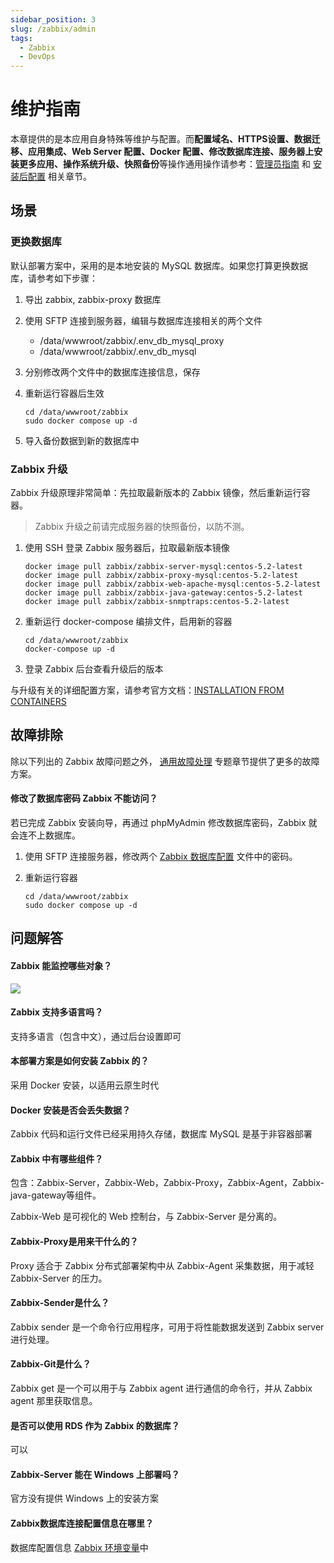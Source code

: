 ```yaml
---
sidebar_position: 3
slug: /zabbix/admin
tags:
  - Zabbix 
  - DevOps
---
```


# 维护指南

本章提供的是本应用自身特殊等维护与配置。而**配置域名、HTTPS设置、数据迁移、应用集成、Web Server 配置、Docker 配置、修改数据库连接、服务器上安装更多应用、操作系统升级、快照备份**等操作通用操作请参考：[管理员指南](../administrator) 和 [安装后配置](../install/setup/) 相关章节。

## 场景

### 更换数据库

默认部署方案中，采用的是本地安装的 MySQL 数据库。如果您打算更换数据库，请参考如下步骤：

1. 导出 zabbix, zabbix-proxy 数据库

2. 使用 SFTP 连接到服务器，编辑与数据库连接相关的两个文件

   * /data/wwwroot/zabbix/.env_db_mysql_proxy
   * /data/wwwroot/zabbix/.env_db_mysql

3. 分别修改两个文件中的数据库连接信息，保存

4. 重新运行容器后生效
   ```
   cd /data/wwwroot/zabbix
   sudo docker compose up -d
   ```

5. 导入备份数据到新的数据库中


### Zabbix 升级

Zabbix 升级原理非常简单：先拉取最新版本的 Zabbix 镜像，然后重新运行容器。

> Zabbix 升级之前请完成服务器的快照备份，以防不测。

1. 使用 SSH 登录 Zabbix 服务器后，拉取最新版本镜像
   ```
   docker image pull zabbix/zabbix-server-mysql:centos-5.2-latest 
   docker image pull zabbix/zabbix-proxy-mysql:centos-5.2-latest
   docker image pull zabbix/zabbix-web-apache-mysql:centos-5.2-latest
   docker image pull zabbix/zabbix-java-gateway:centos-5.2-latest
   docker image pull zabbix/zabbix-snmptraps:centos-5.2-latest
   ```
2. 重新运行 docker-compose 编排文件，启用新的容器
    ```
    cd /data/wwwroot/zabbix
    docker-compose up -d
    ```
3. 登录 Zabbix 后台查看升级后的版本

与升级有关的详细配置方案，请参考官方文档：[INSTALLATION FROM CONTAINERS](https://www.zabbix.com/documentation/5.0/manual/installation/containers)

## 故障排除

除以下列出的 Zabbix 故障问题之外， [通用故障处理](../troubleshoot) 专题章节提供了更多的故障方案。 

#### 修改了数据库密码 Zabbix 不能访问？

若已完成 Zabbix 安装向导，再通过 phpMyAdmin 修改数据库密码，Zabbix 就会连不上数据库。  

1. 使用 SFTP 连接服务器，修改两个 [Zabbix 数据库配置](../zabbix#path) 文件中的密码。  

2. 重新运行容器
   ```
   cd /data/wwwroot/zabbix
   sudo docker compose up -d
   ```

## 问题解答

#### Zabbix 能监控哪些对象？

![](https://libs.websoft9.com/Websoft9/DocsPicture/zh/zabbix/zabbix-structure-websoft9.png)

#### Zabbix 支持多语言吗？

支持多语言（包含中文），通过后台设置即可

#### 本部署方案是如何安装 Zabbix 的？

采用 Docker 安装，以适用云原生时代

#### Docker 安装是否会丢失数据？

Zabbix 代码和运行文件已经采用持久存储，数据库 MySQL 是基于非容器部署

#### Zabbix 中有哪些组件？

包含：Zabbix-Server，Zabbix-Web，Zabbix-Proxy，Zabbix-Agent，Zabbix-java-gateway等组件。  

Zabbix-Web 是可视化的 Web 控制台，与 Zabbix-Server 是分离的。

#### Zabbix-Proxy是用来干什么的？

Proxy 适合于 Zabbix 分布式部署架构中从 Zabbix-Agent 采集数据，用于减轻 Zabbix-Server 的压力。

#### Zabbix-Sender是什么？

Zabbix sender 是一个命令行应用程序，可用于将性能数据发送到 Zabbix server 进行处理。

#### Zabbix-Git是什么？

Zabbix get 是一个可以用于与 Zabbix agent 进行通信的命令行，并从 Zabbix agent 那里获取信息。

#### 是否可以使用 RDS 作为 Zabbix 的数据库？

可以

#### Zabbix-Server 能在 Windows 上部署吗？

官方没有提供 Windows 上的安装方案

#### Zabbix数据库连接配置信息在哪里？

数据库配置信息 [Zabbix 环境变量](../zabbix#path)中